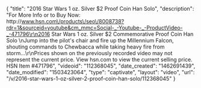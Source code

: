 {
    "title": "2016 Star Wars 1 oz. Silver $2 Proof Coin  Han Solo",
    "description": "For More Info or to Buy Now: http:\/\/www.hsn.com\/products\/seo\/8008738?rdr=1&sourceid=youtube&cm_mmc=Social-_-Youtube-_-ProductVideo-_-471796\r\n2016 Star Wars 1 oz. Silver $2 Commemorative Proof Coin  Han Solo \nJump into the pilot's chair and fire up the Millennium Falcon, shouting commands to Chewbacca while taking heavy fire from storm...\r\nPrices shown on the previously recorded video may not represent the current price.  View hsn.com to view the current selling price. HSN Item #471796",
    "videoid": "112368045",
    "date_created": "1462691439",
    "date_modified": "1503423064",
    "type": "captivate",
    "layout": "video",
    "url": "\/v\/2016-star-wars-1-oz-silver-2-proof-coin-han-solo\/112368045"
}
